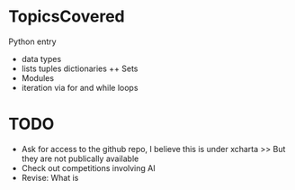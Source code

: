 # TopicsCovered
Python entry

* data types
* lists tuples dictionaries ++ Sets
* Modules
* iteration via for and while loops

# TODO
* Ask for access to the github repo, I believe this is under xcharta >> But they are not publically available
* Check out competitions involving AI
* Revise: What is 

